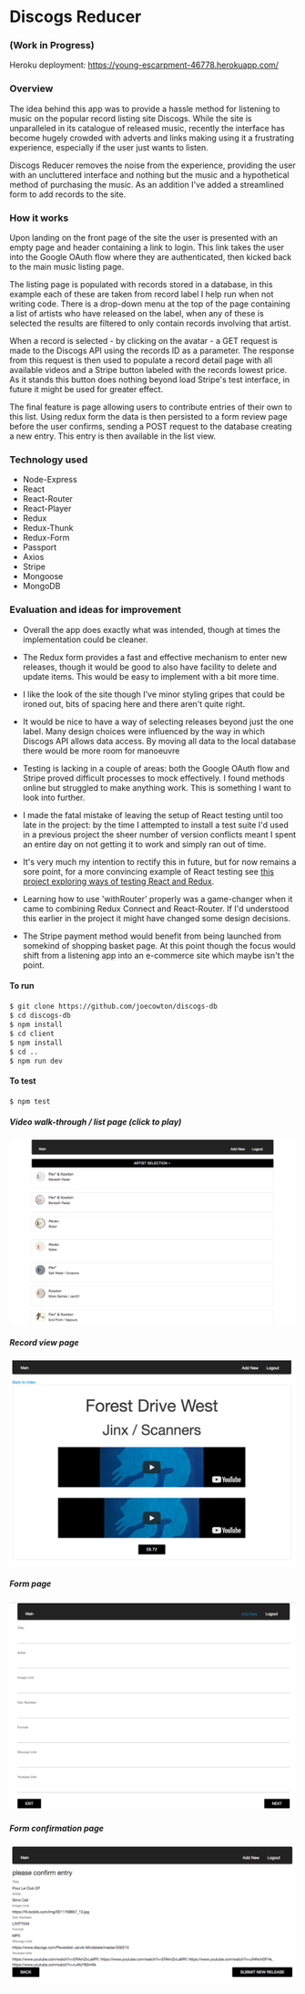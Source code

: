 # Discogs Reducer
### (Work in Progress)

Heroku deployment: https://young-escarpment-46778.herokuapp.com/

### Overview

The idea behind this app was to provide a hassle method for listening to music on the popular record listing site Discogs. While the site is unparalleled in its catalogue of released music, recently the interface has become hugely crowded with adverts and links making using it a frustrating experience, especially if the user just wants to listen.

Discogs Reducer removes the noise from the experience, providing the user with an uncluttered interface and nothing but the music and a hypothetical method of purchasing the music. As an addition I've added a streamlined form to add records to the site.

### How it works

Upon landing on the front page of the site the user is presented with an empty page and header containing a link to login. This link takes the user into the Google OAuth flow where they are authenticated, then kicked back to the main music listing page.

The listing page is populated with records stored in a database, in this example each of these are taken from record label I help run when not writing code. There is a drop-down menu at the top of the page containing a list of artists who have released on the label, when any of these is selected the results are filtered to only contain records involving that artist.

When a record is selected - by clicking on the avatar - a GET request is made to the Discogs API using the records ID as a parameter. The response from this request is then used to populate a record detail page with all available videos and a Stripe button labeled with the records lowest price. As it stands this button does nothing beyond load Stripe's test interface, in future it might be used for greater effect.

The final feature is page allowing users to contribute entries of their own to this list. Using redux form the data is then persisted to a form review page before the user confirms, sending a POST request to the database creating a new entry. This entry is then available in the list view.

### Technology used

- Node-Express
- React
- React-Router
- React-Player
- Redux
- Redux-Thunk
- Redux-Form
- Passport
- Axios
- Stripe
- Mongoose
- MongoDB

### Evaluation and ideas for improvement
- Overall the app does exactly what was intended, though at times the implementation could be cleaner.

- The Redux form provides a fast and effective mechanism to enter new releases, though it would be good to also have facility to delete and update items. This would be easy to implement with a bit more time.

- I like the look of the site though I've minor styling gripes that could be ironed out, bits of spacing here and there aren't quite right.  

- It would be nice to have a way of selecting releases beyond just the one label. Many design choices were influenced by the way in which Discogs API allows data access. By moving all data to the local database there would be more room for manoeuvre  

- Testing is lacking in a couple of areas: both the Google OAuth flow and Stripe proved difficult processes to mock effectively. I found methods online but struggled to make anything work. This is something I want to look into further.

- I made the fatal mistake of leaving the setup of React testing until too late in the project: by the time I attempted to install a test suite I'd used in a previous project the sheer number of version conflicts meant I spent an entire day on not getting it to work and simply ran out of time.

- It's very much my intention to rectify this in future, but for now remains a sore point, for a more convincing example of React testing see [this project exploring ways of testing React and Redux](https://github.com/joecowton/react-tdd).

- Learning how to use 'withRouter' properly was a game-changer when it came to combining Redux Connect and React-Router. If I'd understood this earlier in the project it might have changed some design decisions.

- The Stripe payment method would benefit from being launched from somekind of shopping basket page. At this point though the focus would shift from a listening app into an e-commerce site which maybe isn't the point.

#### To run
```
$ git clone https://github.com/joecowton/discogs-db
$ cd discogs-db
$ npm install
$ cd client
$ npm install
$ cd ..
$ npm run dev
```

#### To test
```
$ npm test
```

##### Video walk-through / list page (click to play)
[![app](images/1.png)](https://youtu.be/PzY-jtUyrPc)

##### Record view page
![app](images/2.png)

##### Form page
![app](images/3.png)

##### Form confirmation page
![app](images/4.png)
